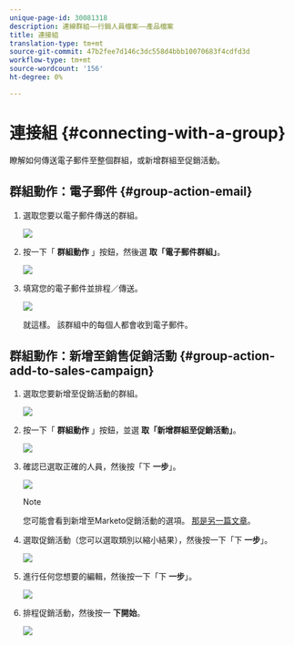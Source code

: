 ```yaml
---
unique-page-id: 30081318
description: 連線群組——行銷人員檔案——產品檔案
title: 連接組
translation-type: tm+mt
source-git-commit: 47b2fee7d146c3dc558d4bbb10070683f4cdfd3d
workflow-type: tm+mt
source-wordcount: '156'
ht-degree: 0%

---
```



# 連接組 {#connecting-with-a-group}

瞭解如何傳送電子郵件至整個群組，或新增群組至促銷活動。

## 群組動作：電子郵件 {#group-action-email}

1. 選取您要以電子郵件傳送的群組。

   ![](assets/one-6.png)

1. 按一下「 **群組動作** 」按鈕，然後選 **取「電子郵件群組」**。

   ![](assets/two-5.png)

1. 填寫您的電子郵件並排程／傳送。

   ![](assets/three-4.png)

   就這樣。 該群組中的每個人都會收到電子郵件。

## 群組動作：新增至銷售促銷活動 {#group-action-add-to-sales-campaign}

1. 選取您要新增至促銷活動的群組。

   ![](assets/one-6.png)

1. 按一下「 **群組動作** 」按鈕，並選 **取「新增群組至促銷活動」**。

   ![](assets/four-4.png)

1. 確認已選取正確的人員，然後按「下 **一步**」。

   ![](assets/six-1.png)

   >[!NOTE]
   >
   >您可能會看到新增至Marketo促銷活動的選項。 [那是另一篇文章](http://docs.marketo.com/x/CwDh)。

1. 選取促銷活動（您可以選取類別以縮小結果），然後按一下「下 **一步**」。

   ![](assets/seven-1.png)

1. 進行任何您想要的編輯，然後按一下「下 **一步**」。

   ![](assets/eight-1.png)

1. 排程促銷活動，然後按一 **下開始**。

   ![](assets/nine-1.png)

